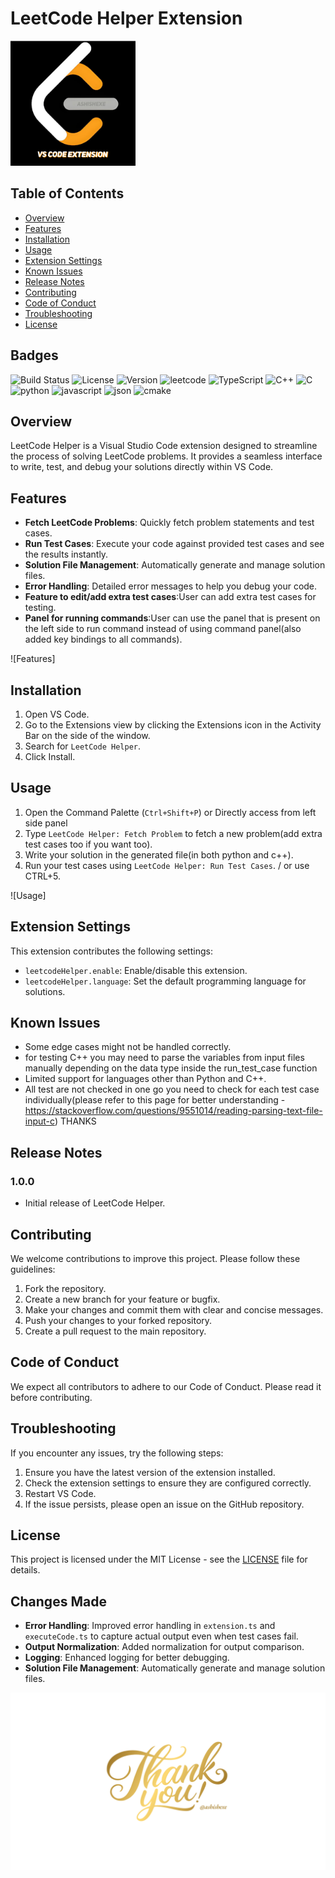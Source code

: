 # LeetCode Helper Extension

<img src="resources/leetcodeextension.png" alt="LeetCode Extension" width="200"/>

## Table of Contents

- [Overview](#overview)
- [Features](#features)
- [Installation](#installation)
- [Usage](#usage)
- [Extension Settings](#extension-settings)
- [Known Issues](#known-issues)
- [Release Notes](#release-notes)
- [Contributing](#contributing)
- [Code of Conduct](#code-of-conduct)
- [Troubleshooting](#troubleshooting)
- [License](#license)

## Badges

![Build Status](https://img.shields.io/badge/build-passing-brightgreen)
![License](https://img.shields.io/badge/license-MIT-blue)
![Version](https://img.shields.io/badge/version-1.0.0-blue)
![leetcode](https://img.shields.io/badge/LeetCode-000000?style=for-the-badge&logo=LeetCode&logoColor=#d16c06)
![TypeScript](https://img.shields.io/badge/typescript-%23007ACC.svg?style=for-the-badge&logo=typescript&logoColor=white)
![C++](https://img.shields.io/badge/c++-%2300599C.svg?style=for-the-badge&logo=c%2B%2B&logoColor=white)
![C](https://img.shields.io/badge/c-%2300599C.svg?style=for-the-badge&logo=c&logoColor=white)
![python](https://img.shields.io/badge/Python-3776AB.svg?style=for-the-badge&logo=Python&logoColor=white)
![javascript](https://img.shields.io/badge/JavaScript-F7DF1E.svg?style=for-the-badge&logo=JavaScript&logoColor=black)
![json](https://img.shields.io/badge/JSON-000000.svg?style=for-the-badge&logo=JSON&logoColor=white)
![cmake](https://img.shields.io/badge/CMake-064F8C.svg?style=for-the-badge&logo=CMake&logoColor=white)


## Overview

LeetCode Helper is a Visual Studio Code extension designed to streamline the process of solving LeetCode problems. It provides a seamless interface to write, test, and debug your solutions directly within VS Code.

## Features

- **Fetch LeetCode Problems**: Quickly fetch problem statements and test cases.
- **Run Test Cases**: Execute your code against provided test cases and see the results instantly.
- **Solution File Management**: Automatically generate and manage solution files.
- **Error Handling**: Detailed error messages to help you debug your code.
- **Feature to edit/add extra test cases**:User can add extra test cases for testing.
- **Panel for running commands**:User can use the panel that is present on the left side to run command instead of using command panel(also added key bindings to all commands).

![Features]

## Installation

1. Open VS Code.
2. Go to the Extensions view by clicking the Extensions icon in the Activity Bar on the side of the window.
3. Search for `LeetCode Helper`.
4. Click Install.

## Usage

1. Open the Command Palette (`Ctrl+Shift+P`) or Directly access from left side panel
2. Type `LeetCode Helper: Fetch Problem` to fetch a new problem(add extra test cases too if you want too).
3. Write your solution in the generated file(in both python and c++).
4. Run your test cases using `LeetCode Helper: Run Test Cases`. / or use CTRL+5.

![Usage]

## Extension Settings

This extension contributes the following settings:

- `leetcodeHelper.enable`: Enable/disable this extension.
- `leetcodeHelper.language`: Set the default programming language for solutions.

## Known Issues

- Some edge cases might not be handled correctly.
- for testing C++ you may need to parse the variables from input files manually depending on the data type inside the run_test_case function
- Limited support for languages other than Python and C++.
- All test are not checked in one go you need to check for each test case individually(please refer to this page for better understanding - https://stackoverflow.com/questions/9551014/reading-parsing-text-file-input-c) THANKS

## Release Notes

### 1.0.0

- Initial release of LeetCode Helper.

## Contributing

We welcome contributions to improve this project. Please follow these guidelines:

1. Fork the repository.
2. Create a new branch for your feature or bugfix.
3. Make your changes and commit them with clear and concise messages.
4. Push your changes to your forked repository.
5. Create a pull request to the main repository.

## Code of Conduct

We expect all contributors to adhere to our Code of Conduct. Please read it before contributing.

## Troubleshooting

If you encounter any issues, try the following steps:

1. Ensure you have the latest version of the extension installed.
2. Check the extension settings to ensure they are configured correctly.
3. Restart VS Code.
4. If the issue persists, please open an issue on the GitHub repository.

## License

This project is licensed under the MIT License - see the [LICENSE](LICENSE) file for details.

## Changes Made

- **Error Handling**: Improved error handling in `extension.ts` and `executeCode.ts` to capture actual output even when test cases fail.
- **Output Normalization**: Added normalization for output comparison.
- **Logging**: Enhanced logging for better debugging.
- **Solution File Management**: Automatically generate and manage solution files.

![Thanks for your time](resources/thanks.png)

